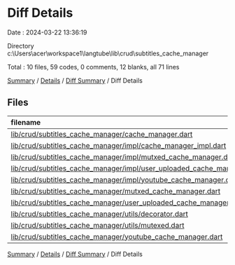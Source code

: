 # Diff Details

Date : 2024-03-22 13:36:19

Directory c:\\Users\\acer\\workspace1\\langtube\\lib\\crud\\subtitles_cache_manager

Total : 10 files,  59 codes, 0 comments, 12 blanks, all 71 lines

[Summary](results.md) / [Details](details.md) / [Diff Summary](diff.md) / Diff Details

## Files
| filename | language | code | comment | blank | total |
| :--- | :--- | ---: | ---: | ---: | ---: |
| [lib/crud/subtitles_cache_manager/cache_manager.dart](/lib/crud/subtitles_cache_manager/cache_manager.dart) | Dart | -106 | -1 | -5 | -112 |
| [lib/crud/subtitles_cache_manager/impl/cache_manager_impl.dart](/lib/crud/subtitles_cache_manager/impl/cache_manager_impl.dart) | Dart | 133 | 0 | 11 | 144 |
| [lib/crud/subtitles_cache_manager/impl/mutxed_cache_manager.dart](/lib/crud/subtitles_cache_manager/impl/mutxed_cache_manager.dart) | Dart | 62 | 0 | 10 | 72 |
| [lib/crud/subtitles_cache_manager/impl/user_uploaded_cache_manager.dart](/lib/crud/subtitles_cache_manager/impl/user_uploaded_cache_manager.dart) | Dart | 23 | 1 | 5 | 29 |
| [lib/crud/subtitles_cache_manager/impl/youtube_cache_manager.dart](/lib/crud/subtitles_cache_manager/impl/youtube_cache_manager.dart) | Dart | 40 | 0 | 9 | 49 |
| [lib/crud/subtitles_cache_manager/mutxed_cache_manager.dart](/lib/crud/subtitles_cache_manager/mutxed_cache_manager.dart) | Dart | 0 | 0 | -1 | -1 |
| [lib/crud/subtitles_cache_manager/user_uploaded_cache_manager.dart](/lib/crud/subtitles_cache_manager/user_uploaded_cache_manager.dart) | Dart | 0 | 0 | -1 | -1 |
| [lib/crud/subtitles_cache_manager/utils/decorator.dart](/lib/crud/subtitles_cache_manager/utils/decorator.dart) | Dart | 10 | 0 | 3 | 13 |
| [lib/crud/subtitles_cache_manager/utils/mutexed.dart](/lib/crud/subtitles_cache_manager/utils/mutexed.dart) | Dart | -64 | 0 | -11 | -75 |
| [lib/crud/subtitles_cache_manager/youtube_cache_manager.dart](/lib/crud/subtitles_cache_manager/youtube_cache_manager.dart) | Dart | -39 | 0 | -8 | -47 |

[Summary](results.md) / [Details](details.md) / [Diff Summary](diff.md) / Diff Details